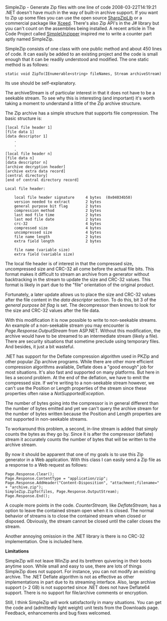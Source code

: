 SimpleZip - Generate Zip files with one line of code
2008-03-22T14:19:21
.NET doesn't have much in the way of built-in archive support. If you want to Zip up some files you can use the open source [SharpZipLib](http://www.icsharpcode.net/OpenSource/SharpZipLib/) or a commercial package like [Xceed](http://xceed.com/). There's also Zip API's in the J# library but you can't count on the assemblies being installed. A recent article in The Code Project called [SimpleUnzipper](http://www.codeproject.com/KB/cs/Simple_Unzipper.aspx) inspired me to write a counter part aptly named SimpleZip.

SimpleZip consists of one class with one public method and about 450 lines of code. It can easily be added to an existing project and the code is small enough that it can be readily understood and modified. The one static method is as follows:

    static void ZipTo(IEnumerable<string> fileNames, Stream archiveStream)

Its use should be self-explanatory.

The archiveStream is of particular interest in that it does not have to be a seekable stream. To see why this is interesting (and important) it's worth taking a moment to understand a little of the Zip archive structure.

The Zip archive has a simple structure that supports file compression. The basic structure is:
    
    [local file header 1]
    [file data 1]
    [data descriptor 1]
        . 
        .
        .
    [local file header n]
    [file data n]
    [data descriptor n]
    [archive decryption header] 
    [archive extra data record] 
    [central directory]
    [end of central directory record]
    
    Local file header:
    
        local file header signature     4 bytes  (0x04034b50)
        version needed to extract       2 bytes
        general purpose bit flag        2 bytes
        compression method              2 bytes
        last mod file time              2 bytes
        last mod file date              2 bytes
        crc-32                          4 bytes
        compressed size                 4 bytes
        uncompressed size               4 bytes
        file name length                2 bytes
        extra field length              2 bytes
    
        file name (variable size)
        extra field (variable size)

The local file header is of interest in that the compressed size, uncompressed size and CRC-32 all come before the actual file bits. This format makes it difficult to stream an archive from a generator without backtracking in the stream to update the size and CRC-32 values. This format is likely in part due to the "file" orientation of the original product.

Fortunately, a later update allows us to place the size and CRC-32 values after the file content in the _data descriptor_ section. To do this, bit 3 of the _general purpose bit flag_ is set. The decompressor then knows to look for the size and CRC-32 values after the file data.

With this modification it is now possible to write to non-seekable streams. An example of a non-seekable stream you may encounter is _Page.Response.OutputStream_ from ASP.NET. Without this modification, the archive would have to be streamed to an intermediate stream (likely a file). There are security situations that sometime preclude using temporary files. And besides, it just a bit wasteful.

.NET has support for the Deflate compression algorithm used in PKZip and other popular Zip archive programs. While there are other more efficient compression algorithms available, Deflate does a "good enough" job for most situations. It's also fast and supported on many platforms. But here in lies a second problem. At the end of the deflation, we have to emit the compressed size. If we're writing to a non-seekable stream however, we can't use the Position or Length properties of the stream since these properties often raise a _NotSupportedException_. 

The number of bytes going into the compressor is in general different than the number of bytes emitted and yet we can't query the archive stream for the number of bytes written because the Position and Length properties are not supported in non-seekable streams.


To workaround this problem, a second, in-line stream is added that simply counts the bytes as they go by. Since it is after the compressor (deflate) stream it accurately counts the number of bytes that will be written to the archive stream.


By now it should be apparent that one of my goals is to use this Zip generator in a Web application. With this class I can easily send a Zip file as a response to a Web request as follows:

    Page.Response.Clear();   
    Page.Response.ContentType = "application/zip";   
    Page.Response.AddHeader("Content-Disposition", "attachment;filename=" + "archive.zip");   
    SimpleZip.ZipTo(files, Page.Response.OutputStream);   
    Page.Response.End();

A couple more points in the code. _CounterStream,_ like _DeflateStream,_ has a option to leave the contained stream open when it is closed. The normal behavior of streams is to close the contained stream when closed or disposed. Obviously, the stream cannot be closed until the caller closes the stream.

Another annoying omission in the .NET library is there is no CRC-32 implementation. One is included here.

**Limitations** 

SimpleZip will not leave WinZip and its brethren quivering in their boots anytime soon. While small and easy to use, there are lots of things SimpleZip does not support. For instance, you can not modify an existing archive. The .NET Deflate algorithm is not as effective as other implementations in part due to its streaming interface. Also, large archive support (> 2 GB) is not supported since .NET does not have Deflate64 support. There is no support for file/archive comments or encryption.

Still, I think SimpleZip will work satisfactorily in many situations. You can get the code and (admittedly light weight) unit tests from the Downloads page. Feedback, enhancements and bug fixes welcomed.
